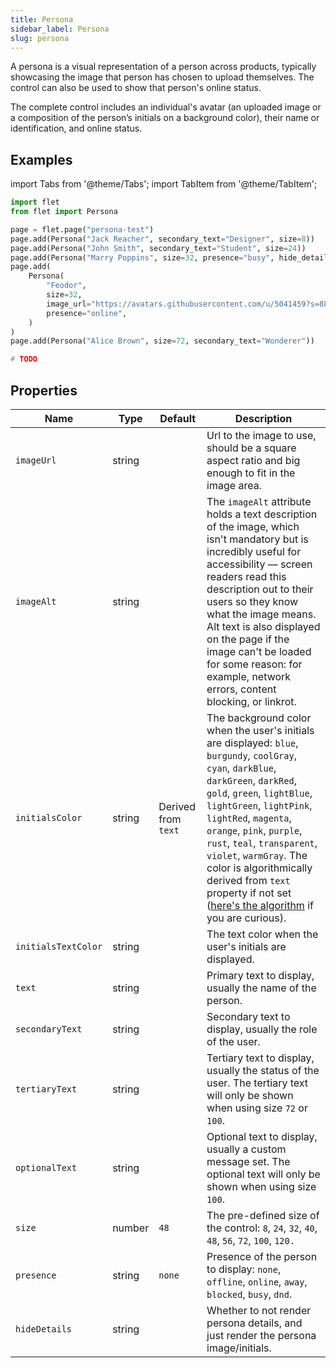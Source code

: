 ```yaml
---
title: Persona
sidebar_label: Persona
slug: persona
---
```


A persona is a visual representation of a person across products, typically showcasing the image that person has chosen to upload themselves. The control can also be used to show that person's online status.

The complete control includes an individual's avatar (an uploaded image or a composition of the person’s initials on a background color), their name or identification, and online status.

## Examples

import Tabs from '@theme/Tabs';
import TabItem from '@theme/TabItem';

<Tabs groupId="language">
  <TabItem value="python" label="Python" default>

```python
import flet
from flet import Persona

page = flet.page("persona-test")
page.add(Persona("Jack Reacher", secondary_text="Designer", size=8))
page.add(Persona("John Smith", secondary_text="Student", size=24))
page.add(Persona("Marry Poppins", size=32, presence="busy", hide_details=True))
page.add(
    Persona(
        "Feodor",
        size=32,
        image_url="https://avatars.githubusercontent.com/u/5041459?s=88&v=4",
        presence="online",
    )
)
page.add(Persona("Alice Brown", size=72, secondary_text="Wonderer"))
```

  </TabItem>
  <TabItem value="powershell" label="PowerShell">

```powershell
# TODO
```

  </TabItem>
</Tabs>

## Properties

| Name                | Type     | Default  | Description |
| ------------------- | -------- | -------- | ----------- |
| `imageUrl`          | string   |          | Url to the image to use, should be a square aspect ratio and big enough to fit in the image area. |
| `imageAlt`          | string   |          | The `imageAlt` attribute holds a text description of the image, which isn't mandatory but is incredibly useful for accessibility — screen readers read this description out to their users so they know what the image means. Alt text is also displayed on the page if the image can't be loaded for some reason: for example, network errors, content blocking, or linkrot. |
| `initialsColor`     | string   | Derived from `text`  | The background color when the user's initials are displayed: `blue`, `burgundy`, `coolGray`, `cyan`, `darkBlue`, `darkGreen`, `darkRed`, `gold`, `green`, `lightBlue`, `lightGreen`, `lightPink`, `lightRed`, `magenta`, `orange`, `pink`, `purple`, `rust`, `teal`, `transparent`, `violet`, `warmGray`. The color is algorithmically derived from `text` property if not set ([here's the algorithm](https://github.com/microsoft/fluentui/blob/dab45a2afe609709735b9b6e604a1af40d50e809/packages/react/src/components/Persona/PersonaInitialsColor.ts#L35-L52) if you are curious). |
| `initialsTextColor` | string   |          | The text color when the user's initials are displayed. |
| `text`              | string   |          | Primary text to display, usually the name of the person. |
| `secondaryText`     | string   |          | Secondary text to display, usually the role of the user. |
| `tertiaryText`      | string   |          | Tertiary text to display, usually the status of the user. The tertiary text will only be shown when using size `72` or `100`. |
| `optionalText`      | string   |          | Optional text to display, usually a custom message set. The optional text will only be shown when using size `100`. |
| `size`              | number   | `48`     | The pre-defined size of the control: `8`, `24`, `32`, `40`, `48`, `56`, `72`, `100`, `120.` |
| `presence`          | string   | `none`   | Presence of the person to display: `none`, `offline`, `online`, `away`, `blocked`, `busy`, `dnd`. |
| `hideDetails`       | string   |          | Whether to not render persona details, and just render the persona image/initials. |
